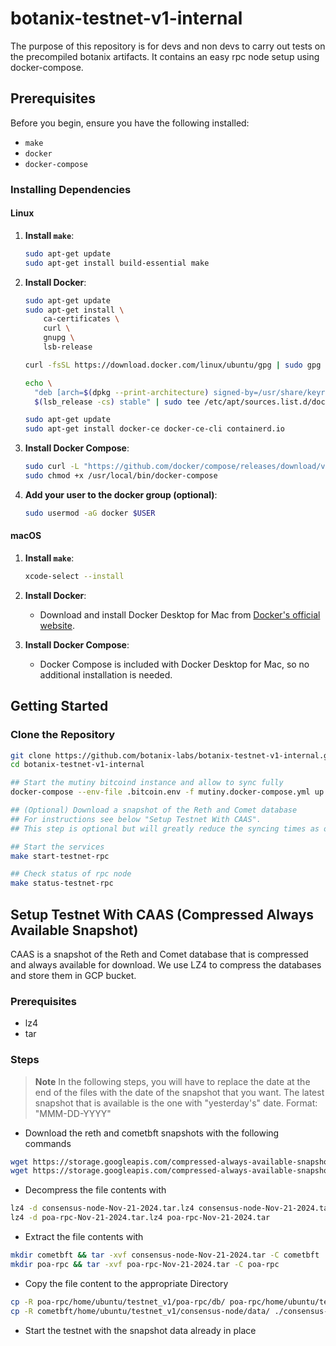 # botanix-testnet-v1-internal
The purpose of this repository is for devs and non devs to carry out tests on the precompiled botanix artifacts. It contains an easy rpc node setup using docker-compose.

## Prerequisites

Before you begin, ensure you have the following installed:

- `make`
- `docker`
- `docker-compose`

### Installing Dependencies

#### Linux

1. **Install `make`**:
    ```sh
    sudo apt-get update
    sudo apt-get install build-essential make
    ```

2. **Install Docker**:
    ```sh
    sudo apt-get update
    sudo apt-get install \
        ca-certificates \
        curl \
        gnupg \
        lsb-release

    curl -fsSL https://download.docker.com/linux/ubuntu/gpg | sudo gpg --dearmor -o /usr/share/keyrings/docker-archive-keyring.gpg

    echo \
      "deb [arch=$(dpkg --print-architecture) signed-by=/usr/share/keyrings/docker-archive-keyring.gpg] https://download.docker.com/linux/ubuntu \
      $(lsb_release -cs) stable" | sudo tee /etc/apt/sources.list.d/docker.list > /dev/null

    sudo apt-get update
    sudo apt-get install docker-ce docker-ce-cli containerd.io
    ```

3. **Install Docker Compose**:
    ```sh
    sudo curl -L "https://github.com/docker/compose/releases/download/v2.10.2/docker-compose-$(uname -s)-$(uname -m)" -o /usr/local/bin/docker-compose
    sudo chmod +x /usr/local/bin/docker-compose
    ```

4. **Add your user to the docker group (optional)**:
    ```sh
    sudo usermod -aG docker $USER
    ```

#### macOS

1. **Install `make`**:
    ```sh
    xcode-select --install
    ```

2. **Install Docker**:
    - Download and install Docker Desktop for Mac from [Docker's official website](https://www.docker.com/products/docker-desktop).

3. **Install Docker Compose**:
    - Docker Compose is included with Docker Desktop for Mac, so no additional installation is needed.


## Getting Started

### Clone the Repository

```sh
git clone https://github.com/botanix-labs/botanix-testnet-v1-internal.git
cd botanix-testnet-v1-internal

## Start the mutiny bitcoind instance and allow to sync fully 
docker-compose --env-file .bitcoin.env -f mutiny.docker-compose.yml up -d 

## (Optional) Download a snapshot of the Reth and Comet database
## For instructions see below "Setup Testnet With CAAS".
## This step is optional but will greatly reduce the syncing times as one only needs to sync the blocks since midnight.

## Start the services
make start-testnet-rpc

## Check status of rpc node
make status-testnet-rpc
```

## Setup Testnet With CAAS (Compressed Always Available Snapshot)
CAAS is a snapshot of the Reth and Comet database that is compressed and always available for download.
We use LZ4 to compress the databases and store them in GCP bucket.

### Prerequisites
- lz4 
- tar 

### Steps

> **Note**
> In the following steps, you will have to replace the date at the end of the files with the date of the snapshot that you want. 
> The latest snapshot that is available is the one with "yesterday's" date.
> Format: "MMM-DD-YYYY"

- Download the reth and cometbft snapshots with the following commands

``` sh
wget https://storage.googleapis.com/compressed-always-available-snapshot/consensus-node/consensus-node-Nov-21-2024.tar.lz4 
wget https://storage.googleapis.com/compressed-always-available-snapshot/poa-node/poa-rpc-Nov-21-2024.tar.lz4
```

- Decompress the file contents with
``` sh
lz4 -d consensus-node-Nov-21-2024.tar.lz4 consensus-node-Nov-21-2024.tar
lz4 -d poa-rpc-Nov-21-2024.tar.lz4 poa-rpc-Nov-21-2024.tar
```

- Extract the file contents with
``` sh
mkdir cometbft && tar -xvf consensus-node-Nov-21-2024.tar -C cometbft
mkdir poa-rpc && tar -xvf poa-rpc-Nov-21-2024.tar -C poa-rpc
```

- Copy the file content to the appropriate Directory
``` sh
cp -R poa-rpc/home/ubuntu/testnet_v1/poa-rpc/db/ poa-rpc/home/ubuntu/testnet_v1/poa-rpc/static_files/ ./poa-node-rpc
cp -R cometbft/home/ubuntu/testnet_v1/consensus-node/data/ ./consensus-node
```

- Start the testnet with the snapshot data already in place
